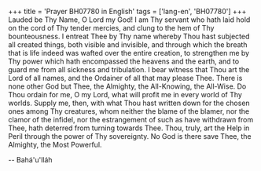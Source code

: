 +++
title = 'Prayer BH07780 in English'
tags = ['lang-en', 'BH07780']
+++
Lauded be Thy Name, O Lord my God!  I am Thy servant who hath laid hold on the cord of Thy tender mercies, and clung to the hem of Thy bounteousness.  I entreat Thee by Thy name whereby Thou hast subjected all created things, both visible and invisible, and through which the breath that is life indeed was wafted over the entire creation, to strengthen me by Thy power which hath encompassed the heavens and the earth, and to guard me from all sickness and tribulation.  I bear witness that Thou art the Lord of all names, and the Ordainer of all that may please Thee.  There is none other God but Thee, the Almighty, the All-Knowing, the All-Wise.
Do Thou ordain for me, O my Lord, what will profit me in every world of Thy worlds.  Supply me, then, with what Thou hast written down for the chosen ones among Thy creatures, whom neither the blame of the blamer, nor the clamor of the infidel, nor the estrangement of such as have withdrawn from Thee, hath deterred from turning towards Thee.
Thou, truly, art the Help in Peril through the power of Thy sovereignty.  No God is there save Thee, the Almighty, the Most Powerful.

-- Bahá'u'lláh
